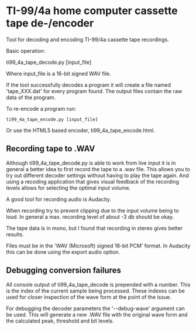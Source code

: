 # TI-99/4a home computer cassette tape de-/encoder
Tool for decoding and encoding TI-99/4a cassette tape recordings.

Basic operation:

   ti99_4a_tape_decode.py [input_file]

Where input_file is a 16-bit signed WAV file.

If the tool successfully decodes a program it will create a file named
'tape_XXX.dat' for every program found. The output files contain the raw data
of the program.

To re-encode a program run:

    ti99_4a_tape_encode.py [input_file]

Or use the HTML5 based encoder, ti99_4a_tape_encode.html.

## Recording tape to .WAV
Although ti99_4a_tape_decode.py is able to work from live input it is in
general a better idea to first record the tape to a .wav file. This allows you
to try out different decoder settings without having to play the tape again.
And using a recoding application that gives visual feedback of the recording
levels allows for selecting the optimal input volume.

A good tool for recording audio is Audacity.

When recording try to prevent clipping due to the input volume being to loud.
In general a max. recording level of about -3 db should be okay.

The tape data is in mono, but I found that recording in stereo gives better
results.

Files must be in the 'WAV (Microsoft) signed 16-bit PCM' format. In Audacity
this can be done using the export audio option.

## Debugging conversion failures
All console output of ti99_4a_tape_decode is prepended with a number. This is
the index of the current sample being processed. These indexes can be used for
closer inspection of the wave form at the point of the issue.

For debugging the decoder parameters the '--debug-wave' argument can be used.
This will generate a new .WAV file with the original wave form and the
calculated peak, threshold and bit levels.

